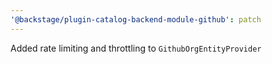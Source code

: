 ```yaml
---
'@backstage/plugin-catalog-backend-module-github': patch
---
```


Added rate limiting and throttling to `GithubOrgEntityProvider`

